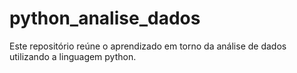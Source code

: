 # python_analise_dados
Este repositório reúne o aprendizado em torno da análise de dados utilizando a linguagem python.
